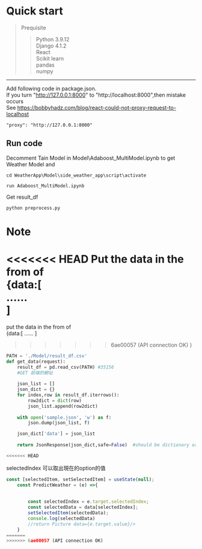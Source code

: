# Quick start
>Prequisite  
>>Python 3.9.12  
>>Django  4.1.2  
>>React  
>>Scikit learn  
>> pandas  
>> numpy  

---
Add following code in package.json.  
If you turn "http://127.0.0.1:8000" to "http://localhost:8000",then mistake occurs  
See https://bobbyhadz.com/blog/react-could-not-proxy-request-to-localhost
```
"proxy": "http://127.0.0.1:8000"
```
## Run code
Decomment Tain Model in Model\Adaboost_MultiModel.ipynb to get Weather Model and
```
cd WeatherApp\Model\side_weather_app\script\activate
```
```
run Adaboost_MultiModel.ipynb
```
Get result_df
```
python preprocess.py
```

# Note
<<<<<<< HEAD
Put the data in the from of   
{data:[  
        ......  
    ]  
=======
put the data in the from of   
{data:[
    ......
]
>>>>>>> 6ae00057 (API connection OK)
}
```python
PATH = './Model/result_df.csv'
def get_data(request):
    result_df = pd.read_csv(PATH) #35156
    #GET 前端的網址
    
    json_list = []
    json_dict = {}
    for index,row in result_df.iterrows():
        row2dict = dict(row)
        json_list.append(row2dict)
    
    with open('sample.json', 'w') as f:
        json.dump(json_list, f)

    json_dict['data'] = json_list
    
    return JsonResponse(json_dict,safe=False)  #should be dictionary or list or dictionary of list

<<<<<<< HEAD
```

selectedIndex 可以取出現在的option的值
``` javascript
const [selectedItem, setSelectedItem] = useState(null);
    const PredictWeather = (e) =>{
        
        
        const selectedIndex = e.target.selectedIndex;
        const selectedData = data[selectedIndex];
        setSelectedItem(selectedData);
        console.log(selectedData)
        //return Picture data={e.target.value}/>
    }
=======
>>>>>>> 6ae00057 (API connection OK)
```